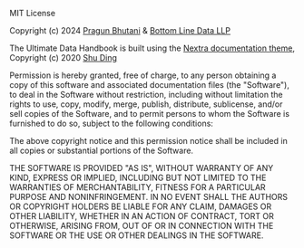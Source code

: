 MIT License

Copyright (c) 2024 [Pragun Bhutani](https://pragunbhutani.com) & [Bottom Line Data LLP](https://bottomlinedata.co)

The Ultimate Data Handbook is built using the [Nextra documentation
theme](https://github.com/shuding/nextra), Copyright (c) 2020 [Shu Ding](https://shud.in/)

Permission is hereby granted, free of charge, to any person obtaining a copy
of this software and associated documentation files (the "Software"), to deal
in the Software without restriction, including without limitation the rights
to use, copy, modify, merge, publish, distribute, sublicense, and/or sell
copies of the Software, and to permit persons to whom the Software is
furnished to do so, subject to the following conditions:

The above copyright notice and this permission notice shall be included in all
copies or substantial portions of the Software.

THE SOFTWARE IS PROVIDED "AS IS", WITHOUT WARRANTY OF ANY KIND, EXPRESS OR
IMPLIED, INCLUDING BUT NOT LIMITED TO THE WARRANTIES OF MERCHANTABILITY,
FITNESS FOR A PARTICULAR PURPOSE AND NONINFRINGEMENT. IN NO EVENT SHALL THE
AUTHORS OR COPYRIGHT HOLDERS BE LIABLE FOR ANY CLAIM, DAMAGES OR OTHER
LIABILITY, WHETHER IN AN ACTION OF CONTRACT, TORT OR OTHERWISE, ARISING FROM,
OUT OF OR IN CONNECTION WITH THE SOFTWARE OR THE USE OR OTHER DEALINGS IN THE
SOFTWARE.
